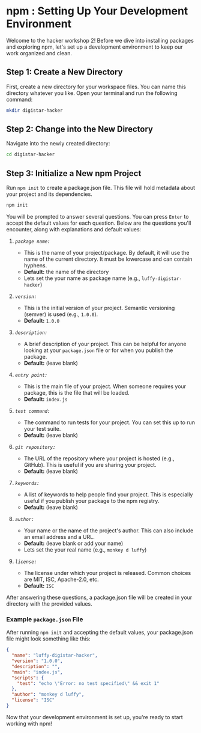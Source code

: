 # npm : Setting Up Your Development Environment

Welcome to the hacker workshop 2! Before we dive into installing packages and exploring npm, let's set up a development environment to keep our work organized and clean.

## Step 1: Create a New Directory

First, create a new directory for your workspace files. You can name this directory whatever you like. Open your terminal and run the following command:

```sh
mkdir digistar-hacker
```

## Step 2: Change into the New Directory

Navigate into the newly created directory:

```sh
cd digistar-hacker
```

## Step 3: Initialize a New npm Project

Run `npm init` to create a package.json file. This file will hold metadata about your project and its dependencies.

```sh
npm init
```

You will be prompted to answer several questions. You can press `Enter` to accept the default values for each question. Below are the questions you'll encounter, along with explanations and default values:

1. _`package name:`_

   - This is the name of your project/package. By default, it will use the name of the current directory. It must be lowercase and can contain hyphens.
   - **Default:** the name of the directory
   - Lets set the your name as package name (e.g., `luffy-digistar-hacker`)

2. _`version:`_

   - This is the initial version of your project. Semantic versioning (semver) is used (e.g., `1.0.0`).
   - **Default:** `1.0.0`

3. _`description:`_

   - A brief description of your project. This can be helpful for anyone looking at your `package.json` file or for when you publish the package.
   - **Default:** (leave blank)

4. _`entry point:`_

   - This is the main file of your project. When someone requires your package, this is the file that will be loaded.
   - **Default:** `index.js`

5. _`test command:`_

   - The command to run tests for your project. You can set this up to run your test suite.
   - **Default:** (leave blank)

6. _`git repository:`_

   - The URL of the repository where your project is hosted (e.g., GitHub). This is useful if you are sharing your project.
   - **Default:** (leave blank)

7. _`keywords:`_

   - A list of keywords to help people find your project. This is especially useful if you publish your package to the npm registry.
   - **Default:** (leave blank)

8. _`author:`_

   - Your name or the name of the project's author. This can also include an email address and a URL.
   - **Default:** (leave blank or add your name)
   - Lets set the your real name (e.g., `monkey d luffy`)

9. _`license:`_
   - The license under which your project is released. Common choices are MIT, ISC, Apache-2.0, etc.
   - **Default:** `ISC`

After answering these questions, a package.json file will be created in your directory with the provided values.

### Example `package.json` File

After running `npm init` and accepting the default values, your package.json file might look something like this:

```json
{
  "name": "luffy-digistar-hacker",
  "version": "1.0.0",
  "description": "",
  "main": "index.js",
  "scripts": {
    "test": "echo \"Error: no test specified\" && exit 1"
  },
  "author": "monkey d luffy",
  "license": "ISC"
}
```

Now that your development environment is set up, you're ready to start working with npm!

